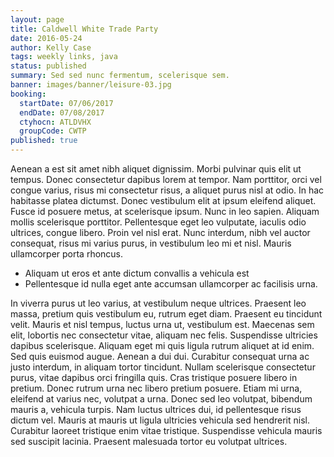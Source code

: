 ```yaml
---
layout: page
title: Caldwell White Trade Party
date: 2016-05-24
author: Kelly Case
tags: weekly links, java
status: published
summary: Sed sed nunc fermentum, scelerisque sem.
banner: images/banner/leisure-03.jpg
booking:
  startDate: 07/06/2017
  endDate: 07/08/2017
  ctyhocn: ATLDVHX
  groupCode: CWTP
published: true
---
```

Aenean a est sit amet nibh aliquet dignissim. Morbi pulvinar quis elit ut tempus. Donec consectetur dapibus lorem at tempor. Nam porttitor, orci vel congue varius, risus mi consectetur risus, a aliquet purus nisl at odio. In hac habitasse platea dictumst. Donec vestibulum elit at ipsum eleifend aliquet. Fusce id posuere metus, at scelerisque ipsum. Nunc in leo sapien. Aliquam mollis scelerisque porttitor. Pellentesque eget leo vulputate, iaculis odio ultrices, congue libero. Proin vel nisl erat. Nunc interdum, nibh vel auctor consequat, risus mi varius purus, in vestibulum leo mi et nisl. Mauris ullamcorper porta rhoncus.

* Aliquam ut eros et ante dictum convallis a vehicula est
* Pellentesque id nulla eget ante accumsan ullamcorper ac facilisis urna.

In viverra purus ut leo varius, at vestibulum neque ultrices. Praesent leo massa, pretium quis vestibulum eu, rutrum eget diam. Praesent eu tincidunt velit. Mauris et nisl tempus, luctus urna ut, vestibulum est. Maecenas sem elit, lobortis nec consectetur vitae, aliquam nec felis. Suspendisse ultricies dapibus scelerisque. Aliquam eget mi quis ligula rutrum aliquet at id enim. Sed quis euismod augue.
Aenean a dui dui. Curabitur consequat urna ac justo interdum, in aliquam tortor tincidunt. Nullam scelerisque consectetur purus, vitae dapibus orci fringilla quis. Cras tristique posuere libero in pretium. Donec rutrum urna nec libero pretium posuere. Etiam mi urna, eleifend at varius nec, volutpat a urna. Donec sed leo volutpat, bibendum mauris a, vehicula turpis. Nam luctus ultrices dui, id pellentesque risus dictum vel. Mauris at mauris ut ligula ultricies vehicula sed hendrerit nisl. Curabitur laoreet tristique enim vitae tristique. Suspendisse vehicula mauris sed suscipit lacinia. Praesent malesuada tortor eu volutpat ultrices.
